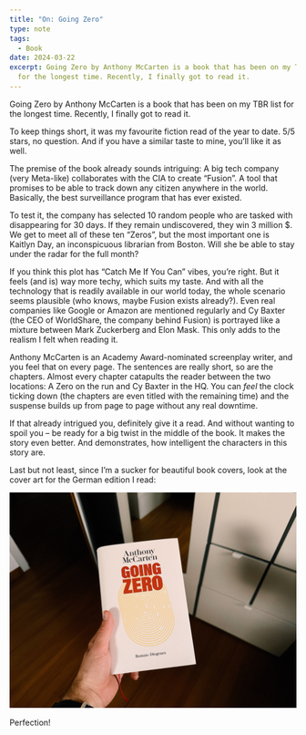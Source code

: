 ```yaml
---
title: "On: Going Zero"
type: note
tags:
  - Book
date: 2024-03-22
excerpt: Going Zero by Anthony McCarten is a book that has been on my TBR list
  for the longest time. Recently, I finally got to read it.
---
```


Going Zero by Anthony McCarten is a book that has been on my TBR list for the longest time. Recently, I finally got to read it.

To keep things short, it was my favourite fiction read of the year to date. 5/5 stars, no question. And if you have a similar taste to mine, you’ll like it as well.

The premise of the book already sounds intriguing: A big tech company (very Meta-like) collaborates with the CIA to create “Fusion”. A tool that promises to be able to track down any citizen anywhere in the world. Basically, the best surveillance program that has ever existed.

To test it, the company has selected 10 random people who are tasked with disappearing for 30 days. If they remain undiscovered, they win 3 million $. We get to meet all of these ten “Zeros”, but the most important one is Kaitlyn Day, an inconspicuous librarian from Boston. Will she be able to stay under the radar for the full month?

If you think this plot has “Catch Me If You Can” vibes, you’re right. But it feels (and is) way more techy, which suits my taste. And with all the technology that is readily available in our world today, the whole scenario seems plausible (who knows, maybe Fusion exists already?). Even real companies like Google or Amazon are mentioned regularly and Cy Baxter (the CEO of WorldShare, the company behind Fusion) is portrayed like a mixture between Mark Zuckerberg and Elon Mask. This only adds to the realism I felt when reading it.

Anthony McCarten is an Academy Award-nominated screenplay writer, and you feel that on every page. The sentences are really short, so are the chapters. Almost every chapter catapults the reader between the two locations: A Zero on the run and Cy Baxter in the HQ. You can _feel_ the clock ticking down (the chapters are even titled with the remaining time) and the suspense builds up from page to page without any real downtime.

If that already intrigued you, definitely give it a read. And without wanting to spoil you – be ready for a big twist in the middle of the book. It makes the story even better. And demonstrates, how intelligent the characters in this story are.

Last but not least, since I’m a sucker for beautiful book covers, look at the cover art for the German edition I read:

![going-zero-cover.jpg](../../assets/posts/going-zero/going-zero-cover-26e917da92.jpg)

Perfection!
